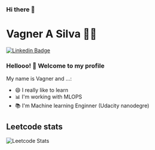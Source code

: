 ### Hi there 👋

<!--
**vagnerasilva/vagnerasilva** is a ✨ _special_ ✨ repository because its `README.md` (this file) appears on your GitHub profile.

Here are some ideas to get you started:

- 🔭 I’m currently working on ...
- 🌱 I’m currently learning ...
- 👯 I’m looking to collaborate on ...
- 🤔 I’m looking for help with ...
- 💬 Ask me about ...
- 📫 How to reach me: ...
- 😄 Pronouns: ...
- ⚡ Fun fact: ...
-->


# Vagner A Silva :man_technologist:

[![Linkedin Badge](https://img.shields.io/badge/-LinkedIn-blue?style=flat-square&logo=Linkedin&logoColor=white&link=https://www.linkedin.com/in/jrmarcelo/)](https://www.linkedin.com/in/vagnerasilva/)


### Hellooo! 👋 Welcome to my profile

My name is Vagner and ...:

 - 😄 I really like to learn
 - 📊 I'm working with MLOPS
 - 📚 I'm Machine learning Enginner (Udacity nanodegre)
 
## Leetcode stats

![Leetcode Stats](https://leetcard.jacoblin.cool/vagnerantoniodasilva?theme=dark&&ext=activity)
